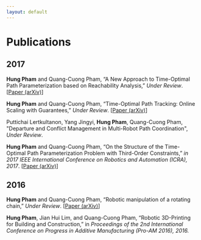 ```yaml
---
layout: default
---
```



# Publications

## 2017
**Hung Pham** and Quang-Cuong Pham, “A New Approach to Time-Optimal
Path Parameterization based on Reachability Analysis,” *Under Review*.
[[Paper (arXiv)][1]]

**Hung Pham** and Quang-Cuong Pham, “Time-Optimal Path Tracking:
Online Scaling with Guarantees,” *Under Review*.
[[Paper (arXiv)][2]]

Puttichai Lertkultanon, Yang Jingyi, **Hung Pham**, Quang-Cuong Pham,
"Departure and Conflict Management in Multi-Robot Path Coordination",
*Under Review*.

**Hung Pham** and Quang-Cuong Pham, “On the Structure of the Time-Optimal
Path Parameterization Problem with Third-Order Constraints,” *in 2017
IEEE International Conference on Robotics and Automation (ICRA), 2017*.
[[Paper (arXiv)][3]]

## 2016
**Hung Pham** and Quang-Cuong Pham, “Robotic manipulation of a rotating
chain,” *Under Review*.
[[Paper (arXiv)][4]]


**Hung Pham**, Jian Hui Lim, and Quang-Cuong Pham, “Robotic
3D-Printing for Building and Construction,” in *Proceedings of the 2nd
International Conference on Progress in Additive Manufacturing (Pro-AM
2016), 2016.*

[1]: https://arxiv.org/abs/1707.07239
[2]: https://arxiv.org/abs/1709.05101
[3]: https://arxiv.org/abs/1609.05307
[4]: https://arxiv.org/abs/1604.01507
